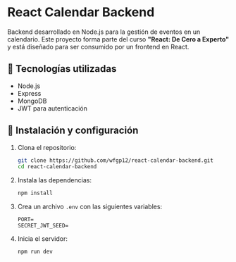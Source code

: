 

# React Calendar Backend

Backend desarrollado en Node.js para la gestión de eventos en un calendario. Este proyecto forma parte del curso **"React: De Cero a Experto"** y está diseñado para ser consumido por un frontend en React.

## 🚀 Tecnologías utilizadas

- Node.js  
- Express  
- MongoDB  
- JWT para autenticación  

## 📌 Instalación y configuración

1. Clona el repositorio:  
   ```bash
   git clone https://github.com/wfgp12/react-calendar-backend.git
   cd react-calendar-backend
   ```

2. Instala las dependencias:  
   ```bash
   npm install
   ```

3. Crea un archivo `.env` con las siguientes variables:  
   ```env
   PORT=
   SECRET_JWT_SEED=
   ```

4. Inicia el servidor:
   ```bash
   npm run dev
   ```


